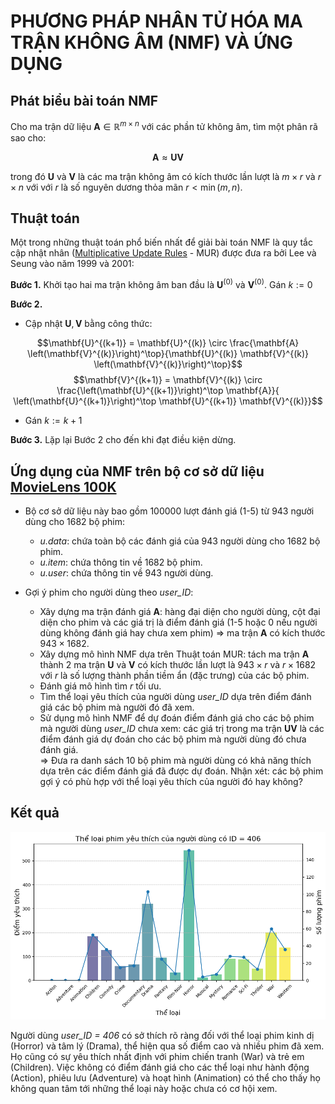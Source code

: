 # PHƯƠNG PHÁP NHÂN TỬ HÓA MA TRẬN KHÔNG ÂM (NMF) VÀ ỨNG DỤNG

## Phát biểu bài toán NMF
Cho ma trận dữ liệu $\mathbf{A} \in \mathbb{R}^{m \times n}$  với các phần tử không âm, tìm một phân rã sao cho:
<div align="center">

$$\mathbf{A} \approx \mathbf{UV}$$

</div>

trong đó $\mathbf{U}$ và $\mathbf{V}$ là các ma trận không âm có kích thước lần lượt là $m \times r$ và $r \times n$ với với $r$ là số nguyên dương thỏa mãn $r < \min(m, n)$.


## Thuật toán
Một trong những thuật toán phổ biến nhất để giải bài toán NMF là quy tắc cập nhật nhân ([Multiplicative Update Rules](https://www.researchgate.net/publication/2538030_Algorithms_for_Non-negative_Matrix_Factorization) - MUR) được đưa ra bởi Lee và Seung vào năm 1999 và 2001:

**Bước 1.** Khởi tạo hai ma trận không âm ban đầu là $\mathbf{U}^{(0)}$ và $\mathbf{V}^{(0)}$. Gán $k := 0$ 

**Bước 2.** <br>
- Cập nhật $\mathbf{U}, \mathbf{V}$ bằng công thức:
<div align="center">
    
$$\mathbf{U}^{(k+1)} = \mathbf{U}^{(k)} \circ \frac{\mathbf{A} \left(\mathbf{V}^{(k)}\right)^\top}{\mathbf{U}^{(k)} \mathbf{V}^{(k)} \left(\mathbf{V}^{(k)}\right)^\top}$$
$$\mathbf{V}^{(k+1)} = \mathbf{V}^{(k)} \circ \frac{\left(\mathbf{U}^{(k+1)}\right)^\top \mathbf{A}}{ \left(\mathbf{U}^{(k+1)}\right)^\top \mathbf{U}^{(k+1)} \mathbf{V}^{(k)}}$$

</div>

- Gán $k := k + 1$ 

**Bước 3.** Lặp lại Bước 2 cho đến khi đạt điều kiện dừng.


## Ứng dụng của NMF trên bộ cơ sở dữ liệu [MovieLens 100K](https://grouplens.org/datasets/movielens/100k/) 
- Bộ cơ sở dữ liệu này bao gồm 100000 lượt đánh giá (1-5) từ 943 người dùng cho 1682 bộ phim:
    + *u.data*: chứa toàn bộ các đánh giá của 943 người dùng cho 1682 bộ phim.
    + *u.item*: chứa thông tin về 1682 bộ phim.
    + *u.user*: chứa thông tin về 943 người dùng.
      
- Gợi ý phim cho người dùng theo *user_ID*:
    + Xây dựng ma trận đánh giá $\mathbf{A}$: hàng đại diện cho người dùng, cột đại diện cho phim và các giá trị là điểm đánh giá (1-5 hoặc 0 nếu người dùng không đánh giá hay chưa xem phim) => ma trận $\mathbf{A}$ có kích thước $943 \times 1682$.
    + Xây dựng mô hình NMF dựa trên Thuật toán MUR: tách ma trận $\mathbf{A}$ thành 2 ma trận $\mathbf{U}$ và $\mathbf{V}$ có kích thước lần lượt là $943 \times r$ và $r \times 1682$ với *r* là số lượng thành phần tiềm ẩn (đặc trưng) của các bộ phim.
    + Đánh giá mô hình tìm *r* tối ưu.
    + Tìm thể loại yêu thích của người dùng *user_ID* dựa trên điểm đánh giá các bộ phim mà người đó đã xem.
    + Sử dụng mô hình NMF để dự đoán điểm đánh giá cho các bộ phim mà người dùng *user_ID* chưa xem: các giá trị trong ma trận $\mathbf{UV}$ là các điểm đánh giá dự đoán cho các bộ phim mà người dùng đó chưa đánh giá. <br>
  => Đưa ra danh sách 10 bộ phim mà người dùng có khả năng thích dựa trên các điểm đánh giá đã được dự đoán. Nhận xét: các bộ phim gợi ý có phù hợp với thể loại yêu thích của người đó hay không?


## Kết quả

![](Anh/SoThich_406.png)

Người dùng *user_ID = 406* có sở thích rõ ràng đối với thể loại phim kinh dị (Horror) và tâm lý (Drama), thể hiện qua số điểm cao và nhiều phim đã xem. Họ cũng có sự yêu thích nhất định với phim chiến tranh (War) và trẻ em (Children). Việc không có điểm đánh giá cho các thể loại như hành động (Action), phiêu lưu (Adventure) và hoạt hình (Animation) có thể cho thấy họ không quan tâm tới những thể loại này hoặc chưa có cơ hội xem.

